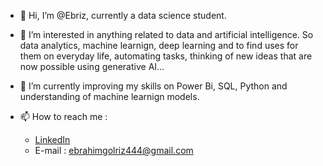 - 👋 Hi, I’m @Ebriz, currently a data science student.
- 👀 I’m interested in anything related to data and artificial intelligence. So data analytics, machine learnign, deep learning and to find uses for them on everyday life, automating tasks, thinking of new ideas that are now possible using generative AI...
- 🌱 I’m currently improving my skills on Power Bi, SQL, Python and understanding of machine learnign models.

- 📫 How to reach me :
  - [LinkedIn](https://www.linkedin.com/in/ebrahim-golriz-03611a34b)
  - E-mail : ebrahimgolriz444@gmail.com

